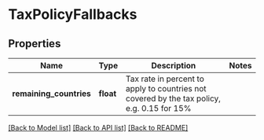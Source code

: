 # TaxPolicyFallbacks

## Properties
Name | Type | Description | Notes
------------ | ------------- | ------------- | -------------
**remaining_countries** | **float** | Tax rate in percent to apply to countries not covered by the tax policy, e.g. 0.15 for 15% | 

[[Back to Model list]](../../README.md#documentation-for-models) [[Back to API list]](../../README.md#documentation-for-api-endpoints) [[Back to README]](../../README.md)


